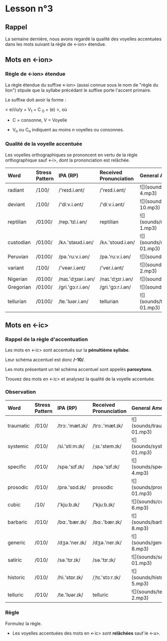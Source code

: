 # Lesson n°3



## Rappel

La semaine dernière, nous avons regardé la qualité des voyelles accentuées dans les mots
suivant la règle de <-ion> étendue.


## Mots en <-ion>

### Règle de <-ion> étendue

La règle étendue du suffixe <-ion> (aussi connue sous le nom de "règle du lion") stipule que la syllabe précédant le suffixe porte l'accent primaire.

Le suffixe doit avoir la forme :

< e/i/u/y + V<sub>1</sub> + C <sub>0</sub> + (e) >, où 

* C = consonne, V = Voyelle

* V<sub>n</sub> ou C<sub>n</sub> indiquent au moins $n$ voyelles ou consonnes.


### Qualité de la voyelle accentuée

Les voyelles orthographiques se prononcent en vertu de la règle orthographique sauf <-i>, 
dont la prononciation est relâchée.

<table class="table table-striped table-hover table-condensed table-responsive" style="margin-left: auto; margin-right: auto;">
 <thead>
  <tr>
   <th style="text-align:left;"> Word </th>
   <th style="text-align:left;"> Stress Pattern </th>
   <th style="text-align:left;"> IPA (RP) </th>
   <th style="text-align:left;"> Received Pronunciation </th>
   <th style="text-align:left;"> General American </th>
  </tr>
 </thead>
<tbody>
  <tr>
   <td style="text-align:left;"> radiant </td>
   <td style="text-align:left;"> /100/ </td>
   <td style="text-align:left;"> /'reɪd.i.ənt/ </td>
   <td style="text-align:left;"> /'reɪd.i.ənt/ </td>
   <td style="text-align:left;"> ![](sounds/radiant-4.mp3) </td>
  </tr>
  <tr>
   <td style="text-align:left;"> deviant </td>
   <td style="text-align:left;"> /100/ </td>
   <td style="text-align:left;"> /'diːv.i.ənt/ </td>
   <td style="text-align:left;"> /'diːv.i.ənt/ </td>
   <td style="text-align:left;"> ![](sounds/deviant-10.mp3) </td>
  </tr>
  <tr>
   <td style="text-align:left;"> reptilian </td>
   <td style="text-align:left;"> /0100/ </td>
   <td style="text-align:left;"> /rep.'tɪl.i.ən/ </td>
   <td style="text-align:left;"> reptilian </td>
   <td style="text-align:left;"> ![](sounds/reptilian-1.mp3) </td>
  </tr>
  <tr>
   <td style="text-align:left;"> custodian </td>
   <td style="text-align:left;"> /0100/ </td>
   <td style="text-align:left;"> /kʌ.'stəʊd.i.ən/ </td>
   <td style="text-align:left;"> /kʌ.'stoʊd.i.ən/ </td>
   <td style="text-align:left;"> ![](sounds/custodian-01.mp3) </td>
  </tr>
  <tr>
   <td style="text-align:left;"> Peruvian </td>
   <td style="text-align:left;"> /0100/ </td>
   <td style="text-align:left;"> /pə.'ruːv.i.ən/ </td>
   <td style="text-align:left;"> /pə.'ruːv.i.ən/ </td>
   <td style="text-align:left;"> ![](sounds/NA) </td>
  </tr>
  <tr>
   <td style="text-align:left;"> variant </td>
   <td style="text-align:left;"> /100/ </td>
   <td style="text-align:left;"> /'veər.i.ənt/ </td>
   <td style="text-align:left;"> /'ver.i.ənt/ </td>
   <td style="text-align:left;"> ![](sounds/variant-2.mp3) </td>
  </tr>
  <tr>
   <td style="text-align:left;"> Nigerian </td>
   <td style="text-align:left;"> /0100/ </td>
   <td style="text-align:left;"> /naɪ.'dʒɪər.i.ən/ </td>
   <td style="text-align:left;"> /naɪ.'dʒɪr.i.ən/ </td>
   <td style="text-align:left;"> ![](sounds/NA) </td>
  </tr>
  <tr>
   <td style="text-align:left;"> Gregorian </td>
   <td style="text-align:left;"> /0100/ </td>
   <td style="text-align:left;"> /gri.'gɔːr.i.ən/ </td>
   <td style="text-align:left;"> /gri.'gɔːr.i.ən/ </td>
   <td style="text-align:left;"> ![](sounds/NA) </td>
  </tr>
  <tr>
   <td style="text-align:left;"> tellurian </td>
   <td style="text-align:left;"> /0100/ </td>
   <td style="text-align:left;"> /te.'lʊər.i.ən/ </td>
   <td style="text-align:left;"> tellurian </td>
   <td style="text-align:left;"> ![](sounds/tellurian-01.mp3) </td>
  </tr>
</tbody>
</table>

## Mots en <-ic>

### Rappel de la règle d'accentuation

Les mots en <-ic> sont accentués sur la **pénultième syllabe**. 

Leur schéma accentuel est donc **/-10/**.

Les mots présentant un tel schéma accentuel sont appelés **paroxytons**.

Trouvez des mots en <-ic> et analysez la qualité de la voyelle accentuée.

### Observation

<table class="table table-striped table-hover table-condensed table-responsive" style="margin-left: auto; margin-right: auto;">
 <thead>
  <tr>
   <th style="text-align:left;"> Word </th>
   <th style="text-align:left;"> Stress Pattern </th>
   <th style="text-align:left;"> IPA (RP) </th>
   <th style="text-align:left;"> Received Pronunciation </th>
   <th style="text-align:left;"> General American </th>
  </tr>
 </thead>
<tbody>
  <tr>
   <td style="text-align:left;"> traumatic </td>
   <td style="text-align:left;"> /010/ </td>
   <td style="text-align:left;"> /trɔː.'mæt.ɪk/ </td>
   <td style="text-align:left;"> /trɔː.'mæt.ɪk/ </td>
   <td style="text-align:left;"> ![](sounds/traumatic-01.mp3) </td>
  </tr>
  <tr>
   <td style="text-align:left;"> systemic </td>
   <td style="text-align:left;"> /010/ </td>
   <td style="text-align:left;"> /si.'stiːm.ɪk/ </td>
   <td style="text-align:left;"> /ˌsɪ.'stem.ɪk/ </td>
   <td style="text-align:left;"> ![](sounds/systemic-01.mp3) </td>
  </tr>
  <tr>
   <td style="text-align:left;"> specific </td>
   <td style="text-align:left;"> /010/ </td>
   <td style="text-align:left;"> /spə.'sɪf.ɪk/ </td>
   <td style="text-align:left;"> /spə.'sɪf.ɪk/ </td>
   <td style="text-align:left;"> ![](sounds/specific-4.mp3) </td>
  </tr>
  <tr>
   <td style="text-align:left;"> prosodic </td>
   <td style="text-align:left;"> /010/ </td>
   <td style="text-align:left;"> /prə.'sɒd.ɪk/ </td>
   <td style="text-align:left;"> prosodic </td>
   <td style="text-align:left;"> ![](sounds/prosodic-01.mp3) </td>
  </tr>
  <tr>
   <td style="text-align:left;"> cubic </td>
   <td style="text-align:left;"> /10/ </td>
   <td style="text-align:left;"> /'kjuːb.ɪk/ </td>
   <td style="text-align:left;"> /'kjuːb.ɪk/ </td>
   <td style="text-align:left;"> ![](sounds/cubic-6.mp3) </td>
  </tr>
  <tr>
   <td style="text-align:left;"> barbaric </td>
   <td style="text-align:left;"> /010/ </td>
   <td style="text-align:left;"> /bɑː.'bær.ɪk/ </td>
   <td style="text-align:left;"> /bɑː.'bær.ɪk/ </td>
   <td style="text-align:left;"> ![](sounds/barbaric-8.mp3) </td>
  </tr>
  <tr>
   <td style="text-align:left;"> generic </td>
   <td style="text-align:left;"> /010/ </td>
   <td style="text-align:left;"> /dʒə.'ner.ɪk/ </td>
   <td style="text-align:left;"> /dʒə.'ner.ɪk/ </td>
   <td style="text-align:left;"> ![](sounds/generic-8.mp3) </td>
  </tr>
  <tr>
   <td style="text-align:left;"> satiric </td>
   <td style="text-align:left;"> /010/ </td>
   <td style="text-align:left;"> /sə.'tɪr.ɪk/ </td>
   <td style="text-align:left;"> /sə.'tɪr.ɪk/ </td>
   <td style="text-align:left;"> ![](sounds/satiric-01.mp3) </td>
  </tr>
  <tr>
   <td style="text-align:left;"> historic </td>
   <td style="text-align:left;"> /010/ </td>
   <td style="text-align:left;"> /hi.'stɒr.ɪk/ </td>
   <td style="text-align:left;"> /ˌhɪ.'stɔːr.ɪk/ </td>
   <td style="text-align:left;"> ![](sounds/historic-5.mp3) </td>
  </tr>
  <tr>
   <td style="text-align:left;"> telluric </td>
   <td style="text-align:left;"> /010/ </td>
   <td style="text-align:left;"> /te.'lʊər.ɪk/ </td>
   <td style="text-align:left;"> telluric </td>
   <td style="text-align:left;"> ![](sounds/telluric-2.mp3) </td>
  </tr>
</tbody>
</table>

### Règle

Formulez la règle.

* Les voyelles accentuées des mots en <-ic> sont **relâchées** sauf le <-u>.
